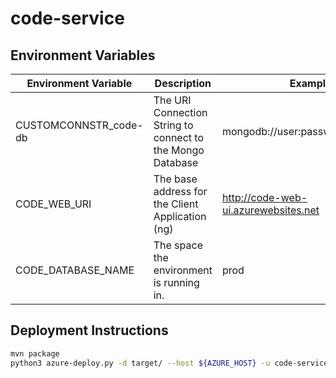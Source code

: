 # code-service

## Environment Variables

|Environment Variable |Description                                               |Example|
|---------------------|----------------------------------------------------------|-------|
|CUSTOMCONNSTR_code-db|The URI Connection String to connect to the Mongo Database|mongodb://user:password@host:port|
|CODE_WEB_URI         |The base address for the Client Application (ng)          |http://code-web-ui.azurewebsites.net|
|CODE_DATABASE_NAME   |The space the environment is running in.                  |prod   |

## Deployment Instructions

```sh
mvn package
python3 azure-deploy.py -d target/ --host ${AZURE_HOST} -u code-service\\${DEPLOY_USER}
```